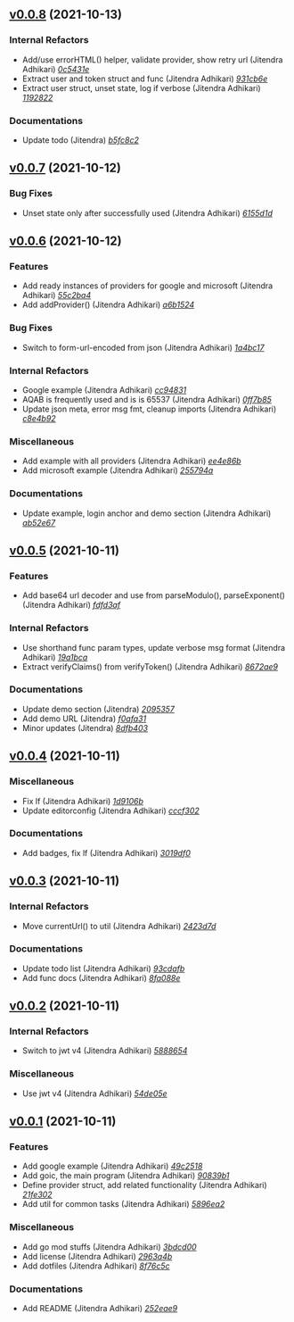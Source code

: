 ## [v0.0.8](https://github.com/adhocore/goic/releases/tag/v0.0.8) (2021-10-13)

### Internal Refactors
- Add/use errorHTML() helper, validate provider, show retry url (Jitendra Adhikari) [_0c5431e_](https://github.com/adhocore/goic/commit/0c5431e)
- Extract user and token struct and func (Jitendra Adhikari) [_931cb6e_](https://github.com/adhocore/goic/commit/931cb6e)
- Extract user struct, unset state, log if verbose (Jitendra Adhikari) [_1192822_](https://github.com/adhocore/goic/commit/1192822)

### Documentations
- Update todo (Jitendra) [_b5fc8c2_](https://github.com/adhocore/goic/commit/b5fc8c2)


## [v0.0.7](https://github.com/adhocore/goic/releases/tag/v0.0.7) (2021-10-12)

### Bug Fixes
- Unset state only after successfully used (Jitendra Adhikari) [_6155d1d_](https://github.com/adhocore/goic/commit/6155d1d)


## [v0.0.6](https://github.com/adhocore/goic/releases/tag/v0.0.6) (2021-10-12)

### Features
- Add ready instances of providers for google and microsoft (Jitendra Adhikari) [_55c2ba4_](https://github.com/adhocore/goic/commit/55c2ba4)
- Add addProvider() (Jitendra Adhikari) [_a6b1524_](https://github.com/adhocore/goic/commit/a6b1524)

### Bug Fixes
- Switch to form-url-encoded from json (Jitendra Adhikari) [_1a4bc17_](https://github.com/adhocore/goic/commit/1a4bc17)

### Internal Refactors
- Google example (Jitendra Adhikari) [_cc94831_](https://github.com/adhocore/goic/commit/cc94831)
- AQAB is frequently used and is is 65537 (Jitendra Adhikari) [_0ff7b85_](https://github.com/adhocore/goic/commit/0ff7b85)
- Update json meta, error msg fmt, cleanup imports (Jitendra Adhikari) [_c8e4b92_](https://github.com/adhocore/goic/commit/c8e4b92)

### Miscellaneous
- Add example with all providers (Jitendra Adhikari) [_ee4e86b_](https://github.com/adhocore/goic/commit/ee4e86b)
- Add microsoft example (Jitendra Adhikari) [_255794a_](https://github.com/adhocore/goic/commit/255794a)

### Documentations
- Update example, login anchor and demo section (Jitendra Adhikari) [_ab52e67_](https://github.com/adhocore/goic/commit/ab52e67)


## [v0.0.5](https://github.com/adhocore/goic/releases/tag/v0.0.5) (2021-10-11)

### Features
- Add base64 url decoder and use from parseModulo(), parseExponent() (Jitendra Adhikari) [_fdfd3af_](https://github.com/adhocore/goic/commit/fdfd3af)

### Internal Refactors
- Use shorthand func param types, update verbose msg format (Jitendra Adhikari) [_19a1bca_](https://github.com/adhocore/goic/commit/19a1bca)
- Extract verifyClaims() from verifyToken() (Jitendra Adhikari) [_8672ae9_](https://github.com/adhocore/goic/commit/8672ae9)

### Documentations
- Update demo section (Jitendra) [_2095357_](https://github.com/adhocore/goic/commit/2095357)
- Add demo URL (Jitendra) [_f0afa31_](https://github.com/adhocore/goic/commit/f0afa31)
- Minor updates (Jitendra) [_8dfb403_](https://github.com/adhocore/goic/commit/8dfb403)


## [v0.0.4](https://github.com/adhocore/goic/releases/tag/v0.0.4) (2021-10-11)

### Miscellaneous
- Fix lf (Jitendra Adhikari) [_1d9106b_](https://github.com/adhocore/goic/commit/1d9106b)
- Update editorconfig (Jitendra Adhikari) [_cccf302_](https://github.com/adhocore/goic/commit/cccf302)

### Documentations
- Add badges, fix lf (Jitendra Adhikari) [_3019df0_](https://github.com/adhocore/goic/commit/3019df0)


## [v0.0.3](https://github.com/adhocore/goic/releases/tag/v0.0.3) (2021-10-11)

### Internal Refactors
- Move currentUrl() to util (Jitendra Adhikari) [_2423d7d_](https://github.com/adhocore/goic/commit/2423d7d)

### Documentations
- Update todo list (Jitendra Adhikari) [_93cdafb_](https://github.com/adhocore/goic/commit/93cdafb)
- Add func docs (Jitendra Adhikari) [_8fa088e_](https://github.com/adhocore/goic/commit/8fa088e)


## [v0.0.2](https://github.com/adhocore/goic/releases/tag/v0.0.2) (2021-10-11)

### Internal Refactors
- Switch to jwt v4 (Jitendra Adhikari) [_5888654_](https://github.com/adhocore/goic/commit/5888654)

### Miscellaneous
- Use jwt v4 (Jitendra Adhikari) [_54de05e_](https://github.com/adhocore/goic/commit/54de05e)


## [v0.0.1](https://github.com/adhocore/goic/releases/tag/v0.0.1) (2021-10-11)

### Features
- Add google example (Jitendra Adhikari) [_49c2518_](https://github.com/adhocore/goic/commit/49c2518)
- Add goic, the main program (Jitendra Adhikari) [_90839b1_](https://github.com/adhocore/goic/commit/90839b1)
- Define provider struct, add related functionality (Jitendra Adhikari) [_21fe302_](https://github.com/adhocore/goic/commit/21fe302)
- Add util for common tasks (Jitendra Adhikari) [_5896ea2_](https://github.com/adhocore/goic/commit/5896ea2)

### Miscellaneous
- Add go mod stuffs (Jitendra Adhikari) [_3bdcd00_](https://github.com/adhocore/goic/commit/3bdcd00)
- Add license (Jitendra Adhikari) [_2963a4b_](https://github.com/adhocore/goic/commit/2963a4b)
- Add dotfiles (Jitendra Adhikari) [_8f76c5c_](https://github.com/adhocore/goic/commit/8f76c5c)

### Documentations
- Add README (Jitendra Adhikari) [_252eae9_](https://github.com/adhocore/goic/commit/252eae9)

